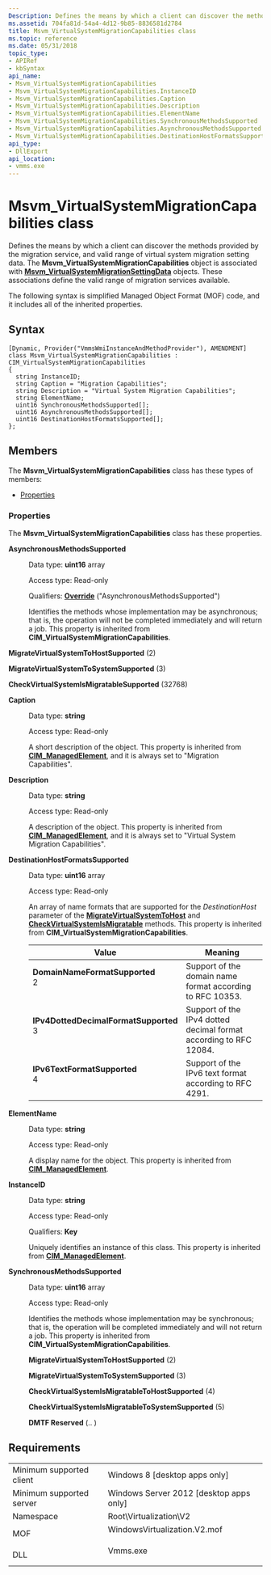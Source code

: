 ```yaml
---
Description: Defines the means by which a client can discover the methods provided by the migration service, and valid range of virtual system migration setting data.
ms.assetid: 704fa81d-54a4-4d12-9b85-8836581d2784
title: Msvm_VirtualSystemMigrationCapabilities class
ms.topic: reference
ms.date: 05/31/2018
topic_type: 
- APIRef
- kbSyntax
api_name: 
- Msvm_VirtualSystemMigrationCapabilities
- Msvm_VirtualSystemMigrationCapabilities.InstanceID
- Msvm_VirtualSystemMigrationCapabilities.Caption
- Msvm_VirtualSystemMigrationCapabilities.Description
- Msvm_VirtualSystemMigrationCapabilities.ElementName
- Msvm_VirtualSystemMigrationCapabilities.SynchronousMethodsSupported
- Msvm_VirtualSystemMigrationCapabilities.AsynchronousMethodsSupported
- Msvm_VirtualSystemMigrationCapabilities.DestinationHostFormatsSupported
api_type: 
- DllExport
api_location: 
- vmms.exe
---
```


# Msvm\_VirtualSystemMigrationCapabilities class

Defines the means by which a client can discover the methods provided by the migration service, and valid range of virtual system migration setting data. The **Msvm\_VirtualSystemMigrationCapabilities** object is associated with [**Msvm\_VirtualSystemMigrationSettingData**](msvm-virtualsystemmigrationsettingdata.md) objects. These associations define the valid range of migration services available.

The following syntax is simplified Managed Object Format (MOF) code, and it includes all of the inherited properties.

## Syntax

``` syntax
[Dynamic, Provider("VmmsWmiInstanceAndMethodProvider"), AMENDMENT]
class Msvm_VirtualSystemMigrationCapabilities : CIM_VirtualSystemMigrationCapabilities
{
  string InstanceID;
  string Caption = "Migration Capabilities";
  string Description = "Virtual System Migration Capabilities";
  string ElementName;
  uint16 SynchronousMethodsSupported[];
  uint16 AsynchronousMethodsSupported[];
  uint16 DestinationHostFormatsSupported[];
};
```

## Members

The **Msvm\_VirtualSystemMigrationCapabilities** class has these types of members:

-   [Properties](#properties)

### Properties

The **Msvm\_VirtualSystemMigrationCapabilities** class has these properties.

<dl> <dt>

**AsynchronousMethodsSupported**
</dt> <dd> <dl> <dt>

Data type: **uint16** array
</dt> <dt>

Access type: Read-only
</dt> <dt>

Qualifiers: [**Override**](/windows/desktop/WmiSdk/standard-qualifiers) ("AsynchronousMethodsSupported")
</dt> </dl>

Identifies the methods whose implementation may be asynchronous; that is, the operation will not be completed immediately and will return a job. This property is inherited from **CIM\_VirtualSystemMigrationCapabilities**.

<dt>

<span id="MigrateVirtualSystemToHostSupported"></span><span id="migratevirtualsystemtohostsupported"></span><span id="MIGRATEVIRTUALSYSTEMTOHOSTSUPPORTED"></span>

**MigrateVirtualSystemToHostSupported** (2)


</dt> <dd></dd> <dt>

<span id="MigrateVirtualSystemToSystemSupported"></span><span id="migratevirtualsystemtosystemsupported"></span><span id="MIGRATEVIRTUALSYSTEMTOSYSTEMSUPPORTED"></span>

**MigrateVirtualSystemToSystemSupported** (3)


</dt> <dd></dd> <dt>

<span id="CheckVirtualSystemIsMigratableSupported"></span><span id="checkvirtualsystemismigratablesupported"></span><span id="CHECKVIRTUALSYSTEMISMIGRATABLESUPPORTED"></span>

**CheckVirtualSystemIsMigratableSupported** (32768)


</dt> <dd></dd> </dl>

</dd> <dt>

**Caption**
</dt> <dd> <dl> <dt>

Data type: **string**
</dt> <dt>

Access type: Read-only
</dt> </dl>

A short description of the object. This property is inherited from [**CIM\_ManagedElement**](/previous-versions/windows/desktop/iscsitarg/cim-managedelement), and it is always set to "Migration Capabilities".

</dd> <dt>

**Description**
</dt> <dd> <dl> <dt>

Data type: **string**
</dt> <dt>

Access type: Read-only
</dt> </dl>

A description of the object. This property is inherited from [**CIM\_ManagedElement**](/previous-versions/windows/desktop/iscsitarg/cim-managedelement), and it is always set to "Virtual System Migration Capabilities".

</dd> <dt>

**DestinationHostFormatsSupported**
</dt> <dd> <dl> <dt>

Data type: **uint16** array
</dt> <dt>

Access type: Read-only
</dt> </dl>

An array of name formats that are supported for the *DestinationHost* parameter of the [**MigrateVirtualSystemToHost**](migratevirtualsystemtohost-msvm-virtualsystemmigrationservice.md) and [**CheckVirtualSystemIsMigratable**](checkvirtualsystemismigratable-msvm-virtualsystemmigrationservice.md) methods. This property is inherited from **CIM\_VirtualSystemMigrationCapabilities**.



| Value                                                                                                                                                                                                                                                                                                                           | Meaning                                                                      |
|---------------------------------------------------------------------------------------------------------------------------------------------------------------------------------------------------------------------------------------------------------------------------------------------------------------------------------|------------------------------------------------------------------------------|
| <span id="DomainNameFormatSupported"></span><span id="domainnameformatsupported"></span><span id="DOMAINNAMEFORMATSUPPORTED"></span><dl> <dt>**DomainNameFormatSupported**</dt> <dt>2</dt> </dl>                             | Support of the domain name format according to RFC 10353.<br/>         |
| <span id="IPv4DottedDecimalFormatSupported"></span><span id="ipv4dotteddecimalformatsupported"></span><span id="IPV4DOTTEDDECIMALFORMATSUPPORTED"></span><dl> <dt>**IPv4DottedDecimalFormatSupported**</dt> <dt>3</dt> </dl> | Support of the IPv4 dotted decimal format according to RFC 12084.<br/> |
| <span id="IPv6TextFormatSupported"></span><span id="ipv6textformatsupported"></span><span id="IPV6TEXTFORMATSUPPORTED"></span><dl> <dt>**IPv6TextFormatSupported**</dt> <dt>4</dt> </dl>                                     | Support of the IPv6 text format according to RFC 4291.<br/>            |



 

</dd> <dt>

**ElementName**
</dt> <dd> <dl> <dt>

Data type: **string**
</dt> <dt>

Access type: Read-only
</dt> </dl>

A display name for the object. This property is inherited from [**CIM\_ManagedElement**](/previous-versions/windows/desktop/iscsitarg/cim-managedelement).

</dd> <dt>

**InstanceID**
</dt> <dd> <dl> <dt>

Data type: **string**
</dt> <dt>

Access type: Read-only
</dt> <dt>

Qualifiers: **Key**
</dt> </dl>

Uniquely identifies an instance of this class. This property is inherited from [**CIM\_ManagedElement**](/previous-versions/windows/desktop/iscsitarg/cim-managedelement).

</dd> <dt>

**SynchronousMethodsSupported**
</dt> <dd> <dl> <dt>

Data type: **uint16** array
</dt> <dt>

Access type: Read-only
</dt> </dl>

Identifies the methods whose implementation may be synchronous; that is, the operation will be completed immediately and will not return a job. This property is inherited from **CIM\_VirtualSystemMigrationCapabilities**.

<dl> <dt>

<span id="MigrateVirtualSystemToHostSupported"></span><span id="migratevirtualsystemtohostsupported"></span><span id="MIGRATEVIRTUALSYSTEMTOHOSTSUPPORTED"></span>**MigrateVirtualSystemToHostSupported** (2)
</dt> <dt>

<span id="MigrateVirtualSystemToSystemSupported"></span><span id="migratevirtualsystemtosystemsupported"></span><span id="MIGRATEVIRTUALSYSTEMTOSYSTEMSUPPORTED"></span>**MigrateVirtualSystemToSystemSupported** (3)
</dt> <dt>

<span id="CheckVirtualSystemIsMigratableToHostSupported"></span><span id="checkvirtualsystemismigratabletohostsupported"></span><span id="CHECKVIRTUALSYSTEMISMIGRATABLETOHOSTSUPPORTED"></span>**CheckVirtualSystemIsMigratableToHostSupported** (4)
</dt> <dt>

<span id="CheckVirtualSystemIsMigratableToSystemSupported"></span><span id="checkvirtualsystemismigratabletosystemsupported"></span><span id="CHECKVIRTUALSYSTEMISMIGRATABLETOSYSTEMSUPPORTED"></span>**CheckVirtualSystemIsMigratableToSystemSupported** (5)
</dt> <dt>

<span id="DMTF_Reserved_"></span><span id="dmtf_reserved_"></span><span id="DMTF_RESERVED_"></span>**DMTF Reserved** (.. )
</dt> </dl>

</dd> </dl>

## Requirements



|                                     |                                                                                                         |
|-------------------------------------|---------------------------------------------------------------------------------------------------------|
| Minimum supported client<br/> | Windows 8 \[desktop apps only\]<br/>                                                              |
| Minimum supported server<br/> | Windows Server 2012 \[desktop apps only\]<br/>                                                    |
| Namespace<br/>                | Root\\Virtualization\\V2<br/>                                                                     |
| MOF<br/>                      | <dl> <dt>WindowsVirtualization.V2.mof</dt> </dl> |
| DLL<br/>                      | <dl> <dt>Vmms.exe</dt> </dl>                     |



 

